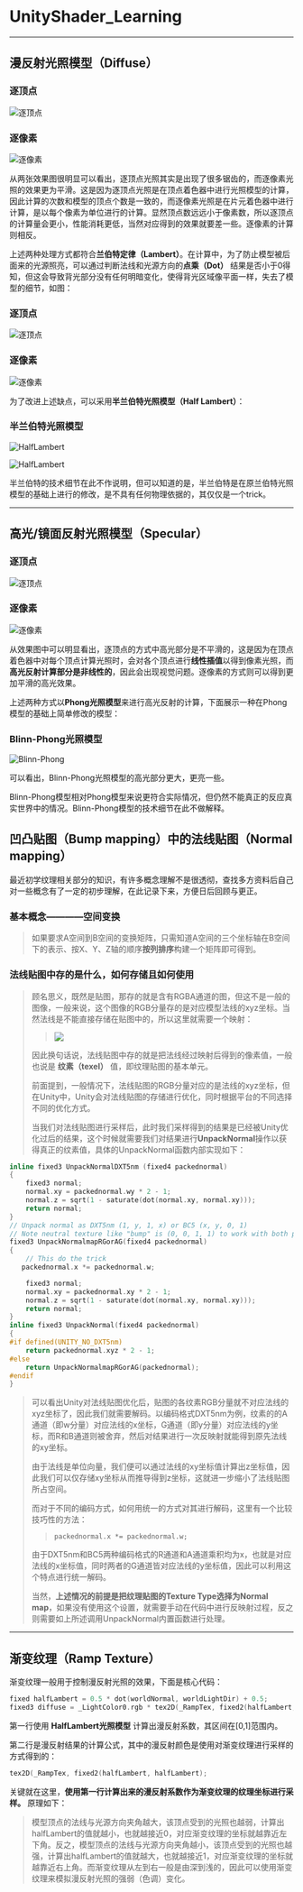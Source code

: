 # UnityShader_Learning

---

## 漫反射光照模型（Diffuse）

### 逐顶点

![逐顶点](RenderingPic/diffuse/DiffuseVertex.jpg)

### 逐像素

![逐像素](RenderingPic/diffuse/DiffusePixel.jpg)

从两张效果图很明显可以看出，逐顶点光照其实是出现了很多锯齿的，而逐像素光照的效果更为平滑。这是因为逐顶点光照是在顶点着色器中进行光照模型的计算，因此计算的次数和模型的顶点个数是一致的，而逐像素光照是在片元着色器中进行计算，是以每个像素为单位进行的计算。显然顶点数远远小于像素数，所以逐顶点的计算量会更小，性能消耗更低，当然对应得到的效果就要差一些。逐像素的计算则相反。

上述两种处理方式都符合**兰伯特定律（Lambert）**。在计算中，为了防止模型被后面来的光源照亮，可以通过判断法线和光源方向的**点乘（Dot）** 结果是否小于0得知，但这会导致背光部分没有任何明暗变化，使得背光区域像平面一样，失去了模型的细节，如图：

### 逐顶点

![逐顶点](RenderingPic/diffuse/DiffuseVertexBack.jpg)

### 逐像素

![逐像素](RenderingPic/diffuse/DiffusePixelBack.jpg)

为了改进上述缺点，可以采用**半兰伯特光照模型（Half Lambert）**：

### 半兰伯特光照模型

![HalfLambert](RenderingPic/diffuse/HalfLambert.jpg)

![HalfLambert](RenderingPic/diffuse/HalfLambertBack.jpg)

半兰伯特的技术细节在此不作说明，但可以知道的是，半兰伯特是在原兰伯特光照模型的基础上进行的修改，是不具有任何物理依据的，其仅仅是一个trick。

---

## 高光/镜面反射光照模型（Specular）

### 逐顶点

![逐顶点](RenderingPic/specular/SpecularVertex.jpg)

### 逐像素

![逐像素](RenderingPic/specular/SpecularPixel.jpg)

从效果图中可以明显看出，逐顶点的方式中高光部分是不平滑的，这是因为在顶点着色器中对每个顶点计算光照时，会对各个顶点进行**线性插值**以得到像素光照，而**高光反射计算部分是非线性的**，因此会出现视觉问题。逐像素的方式则可以得到更加平滑的高光效果。

上述两种方式以**Phong光照模型**来进行高光反射的计算，下面展示一种在Phong模型的基础上简单修改的模型：

### Blinn-Phong光照模型

![Blinn-Phong](RenderingPic/specular/BlinnPhong.jpg)

可以看出，Blinn-Phong光照模型的高光部分更大，更亮一些。

Blinn-Phong模型相对Phong模型来说更符合实际情况，但仍然不能真正的反应真实世界中的情况。Blinn-Phong模型的技术细节在此不做解释。

## 凹凸贴图（Bump mapping）中的法线贴图（Normal mapping）

最近初学纹理相关部分的知识，有许多概念理解不是很透彻，查找多方资料后自己对一些概念有了一定的初步理解，在此记录下来，方便日后回顾与更正。

### 基本概念————空间变换

> 如果要求A空间到B空间的变换矩阵，只需知道A空间的三个坐标轴在B空间下的表示、按X、Y、Z轴的顺序**按列排序**构建一个矩阵即可得到。

### 法线贴图中存的是什么，如何存储且如何使用

> 顾名思义，既然是贴图，那存的就是含有RGBA通道的图，但这不是一般的图像，一般来说，这个图像的RGB分量存的是对应模型法线的xyz坐标。当然法线是不能直接存储在贴图中的，所以这里就需要一个映射：
>> ![](MathFormula/1.png)
>
> 因此换句话说，法线贴图中存的就是把法线经过映射后得到的像素值，一般也说是 **纹素（texel）** 值，即纹理贴图的基本单元。
>
> 前面提到，一般情况下，法线贴图的RGB分量对应的是法线的xyz坐标，但在Unity中，Unity会对法线贴图的存储进行优化，同时根据平台的不同选择不同的优化方式。
>
> 当我们对法线贴图进行采样后，此时我们采样得到的结果是已经被Unity优化过后的结果，这个时候就需要我们对结果进行**UnpackNormal**操作以获得真正的纹素值，具体的UnpackNormal函数内部实现如下：
>
```cpp
inline fixed3 UnpackNormalDXT5nm (fixed4 packednormal)
{
    fixed3 normal;
    normal.xy = packednormal.wy * 2 - 1;
    normal.z = sqrt(1 - saturate(dot(normal.xy, normal.xy)));
    return normal;
}
// Unpack normal as DXT5nm (1, y, 1, x) or BC5 (x, y, 0, 1)
// Note neutral texture like "bump" is (0, 0, 1, 1) to work with both plain RGB normal and DXT5nm/BC5
fixed3 UnpackNormalmapRGorAG(fixed4 packednormal)
{
    // This do the trick
   packednormal.x *= packednormal.w;

    fixed3 normal;
    normal.xy = packednormal.xy * 2 - 1;
    normal.z = sqrt(1 - saturate(dot(normal.xy, normal.xy)));
    return normal;
}
inline fixed3 UnpackNormal(fixed4 packednormal)
{
#if defined(UNITY_NO_DXT5nm)
    return packednormal.xyz * 2 - 1;
#else
    return UnpackNormalmapRGorAG(packednormal);
#endif
}
```
> 可以看出Unity对法线贴图优化后，贴图的各纹素RGB分量就不对应法线的xyz坐标了，因此我们就需要解码。以编码格式DXT5nm为例，纹素的的A通道（即w分量）对应法线的x坐标，G通道（即y分量）对应法线的y坐标，而R和B通道则被舍弃，然后对结果进行一次反映射就能得到原先法线的xy坐标。
>
> 由于法线是单位向量，我们便可以通过法线的xy坐标值计算出z坐标值，因此我们可以仅存储xy坐标从而推导得到z坐标，这就进一步缩小了法线贴图所占空间。
>
> 而对于不同的编码方式，如何用统一的方式对其进行解码，这里有一个比较技巧性的方法：
>> `packednormal.x *= packednormal.w;`
>
> 由于DXT5nm和BC5两种编码格式的R通道和A通道乘积均为x，也就是对应法线的x坐标值，同时两者的G通道皆对应法线的y坐标值，因此可以利用这个特点进行统一解码。
>
> 当然，**上述情况的前提是把纹理贴图的Texture Type选择为Normal map**，如果没有使用这个设置，就需要手动在代码中进行反映射过程，反之则需要如上所述调用UnpackNormal内置函数进行处理。

---

## 渐变纹理（Ramp Texture）

渐变纹理一般用于控制漫反射光照的效果，下面是核心代码：

```cpp
fixed halfLambert = 0.5 * dot(worldNormal, worldLightDir) + 0.5;
fixed3 diffuse = _LightColor0.rgb * tex2D(_RampTex, fixed2(halfLambert, halfLambert)).rgb * _Color.rgb;
```

第一行使用 **HalfLambert光照模型** 计算出漫反射系数，其区间在[0,1]范围内。

第二行是漫反射结果的计算公式，其中的漫反射颜色是使用对渐变纹理进行采样的方式得到的：

```cpp
tex2D(_RampTex, fixed2(halfLambert, halfLambert);
```

关键就在这里，**使用第一行计算出来的漫反射系数作为渐变纹理的纹理坐标进行采样。** 原理如下：

> 模型顶点的法线与光源方向夹角越大，该顶点受到的光照也越弱，计算出halfLambert的值就越小，也就越接近0，对应渐变纹理的坐标就越靠近左下角。反之，模型顶点的法线与光源方向夹角越小，该顶点受到的光照也越强，计算出halfLambert的值就越大，也就越接近1，对应渐变纹理的坐标就越靠近右上角。而渐变纹理从左到右一般是由深到浅的，因此可以使用渐变纹理来模拟漫反射光照的强弱（色调）变化。

